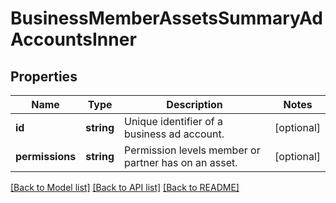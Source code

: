 # BusinessMemberAssetsSummaryAdAccountsInner

## Properties
Name | Type | Description | Notes
------------ | ------------- | ------------- | -------------
**id** | **string** | Unique identifier of a business ad account. | [optional] 
**permissions** | **string** | Permission levels member or partner has on an asset. | [optional] 

[[Back to Model list]](../README.md#documentation-for-models) [[Back to API list]](../README.md#documentation-for-api-endpoints) [[Back to README]](../README.md)


